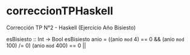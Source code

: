 # correccionTPHaskell
Corrección TP N°2 - Haskell (Ejercicio Año Bisiesto)

esBisiesto :: Int -> Bool
esBisiesto anio =  ((anio `mod` 4) == 0 && (anio `mod` 100) /= 0) (anio `mod` 400) == 0 ||

